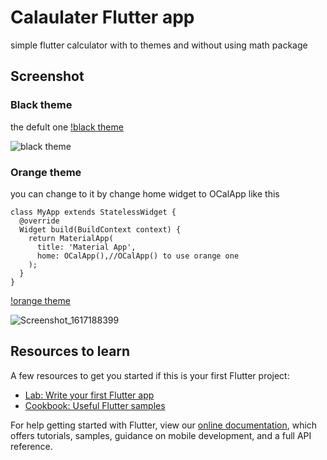 # Calaulater Flutter app

simple flutter calculator with to themes and without using math package

## Screenshot
### Black theme
the defult one
[!black theme](https://github.com/shvm-k/calaulater_flutterApp/master/Screenshot_1617188324.png)

![black theme](https://user-images.githubusercontent.com/41121235/113147049-10592180-9239-11eb-9664-aaf6122addae.png)


### Orange theme
you can change to it by change home widget to OCalApp like this
```
class MyApp extends StatelessWidget {
  @override
  Widget build(BuildContext context) {
    return MaterialApp(
      title: 'Material App',
      home: OCalApp(),//OCalApp() to use orange one
    );
  }
}
```
[!orange theme](https://github.com/shvm-k/calaulater_flutterApp/edit/master/Screenshot_1617188399.png?raw=true)

![Screenshot_1617188399](https://user-images.githubusercontent.com/41121235/113147363-61691580-9239-11eb-926d-1e23e3ad453e.png)


## Resources to learn

A few resources to get you started if this is your first Flutter project:

- [Lab: Write your first Flutter app](https://flutter.dev/docs/get-started/codelab)
- [Cookbook: Useful Flutter samples](https://flutter.dev/docs/cookbook)

For help getting started with Flutter, view our
[online documentation](https://flutter.dev/docs), which offers tutorials,
samples, guidance on mobile development, and a full API reference.

